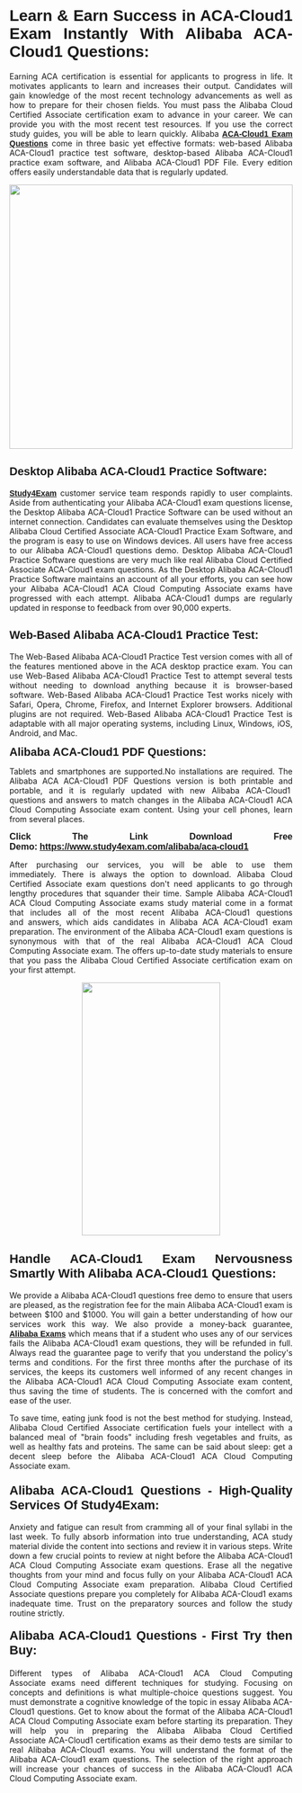 <h1 style="text-align: justify;"><span style="font-family:Tahoma,Geneva,sans-serif;"><strong>Learn & Earn Success in ACA-Cloud1 Exam Instantly With Alibaba ACA-Cloud1 Questions:</strong></span></h1>

<p style="text-align: justify;">Earning ACA certification is essential for applicants to progress in life. It motivates applicants to learn and increases their output. Candidates will gain knowledge of the most recent technology advancements as well as how to prepare for their chosen fields. You must pass the Alibaba Cloud Certified Associate certification exam to advance in your career. We can provide you with the most recent test resources. If you use the correct study guides, you will be able to learn quickly. Alibaba <a href="https://www.study4exam.com/alibaba/aca-cloud1" target="_blank"><span style="font-family:Tahoma,Geneva,sans-serif;"><strong>ACA-Cloud1 Exam Questions</strong></span></a> come in three basic yet effective formats: web-based Alibaba ACA-Cloud1 practice test software, desktop-based Alibaba ACA-Cloud1 practice exam software, and Alibaba ACA-Cloud1 PDF File. Every edition offers easily understandable data that is regularly updated.</p>

<p style="text-align: justify;"><a href="https://www.study4exam.com/alibaba/aca-cloud1" target="_blank"><img alt="" src="https://lh3.googleusercontent.com/pw/AM-JKLVq_oPqfp0-n5zn4yqAoyjjcA2yO-jT5Cm68rj_xPcdsmakSaLzyxJ8unsRMKMdGkmOINvzyM17CwNHdrz3aK03FYcCewHDEYJs7lAvJLcrBifJ5qSpkhSIJgPhz-7dSY7ixq9ev6p4G2ds_VnujUaf=w1366-h530-no?authuser=0" style="width: 100%; height: 470px;" /></a></p>

<h2 style="text-align: justify;"><span style="font-family:Tahoma,Geneva,sans-serif;"><strong><span style="font-size:20px;">Desktop Alibaba ACA-Cloud1 Practice Software:</span></strong></span></h2>

<p style="text-align: justify;"><a href="https://www.study4exam.com/" target="_blank"><span style="font-family:Tahoma,Geneva,sans-serif;"><strong>Study4Exam</strong></span></a> customer service team responds rapidly to user complaints. Aside from authenticating your Alibaba ACA-Cloud1 exam questions license, the Desktop Alibaba ACA-Cloud1 Practice Software can be used without an internet connection. Candidates can evaluate themselves using the Desktop Alibaba Cloud Certified Associate ACA-Cloud1 Practice Exam Software, and the program is easy to use on Windows devices. All users have free access to our Alibaba ACA-Cloud1 questions demo. Desktop Alibaba ACA-Cloud1 Practice Software questions are very much like real Alibaba Cloud Certified Associate ACA-Cloud1 exam questions. As the Desktop Alibaba ACA-Cloud1 Practice Software maintains an account of all your efforts, you can see how your Alibaba ACA-Cloud1 ACA Cloud Computing Associate exams have progressed with each attempt. Alibaba ACA-Cloud1 dumps are regularly updated in response to feedback from over 90,000 experts.</p>

<h2 style="text-align: justify;"><strong><span style="font-family:Tahoma,Geneva,sans-serif;"><span style="font-size:20px;">Web-Based Alibaba ACA-Cloud1 Practice Test:</span></span></strong></h2>

<p style="text-align: justify;">The Web-Based Alibaba ACA-Cloud1 Practice Test version comes with all of the features mentioned above in the ACA desktop practice exam. You can use Web-Based Alibaba ACA-Cloud1 Practice Test to attempt several tests without needing to download anything because it is browser-based software. Web-Based Alibaba ACA-Cloud1 Practice Test works nicely with Safari, Opera, Chrome, Firefox, and Internet Explorer browsers. Additional plugins are not required. Web-Based Alibaba ACA-Cloud1 Practice Test is adaptable with all major operating systems, including Linux, Windows, iOS, Android, and Mac.</p>

<p style="text-align: justify;"><strong><span style="font-family:Tahoma,Geneva,sans-serif;"><span style="font-size:20px;">Alibaba ACA-Cloud1 PDF Questions:</span></span></strong></p>

<p style="text-align: justify;">Tablets and smartphones are supported.No installations are required. The Alibaba ACA ACA-Cloud1 PDF Questions version is both printable and portable, and it is regularly updated with new Alibaba ACA-Cloud1  questions and answers to match changes in the Alibaba ACA-Cloud1 ACA Cloud Computing Associate exam content. Using your cell phones, learn from several places.</p>

<p style="text-align: justify;"><strong><span style="font-size:16px;"><span style="font-family:Tahoma,Geneva,sans-serif;">Click The Link Download Free Demo:</span></span></strong> <strong><span style="font-size:16px;"><span style="font-family:Tahoma,Geneva,sans-serif;"><a href="https://www.study4exam.com/alibaba/aca-cloud1" target="_blank">https://www.study4exam.com/alibaba/aca-cloud1</a></span></span></strong></p>

<p style="text-align: justify;">After purchasing our services, you will be able to use them immediately. There is always the option to download. Alibaba Cloud Certified Associate exam questions don't need applicants to go through lengthy procedures that squander their time. Sample Alibaba ACA-Cloud1 ACA Cloud Computing Associate exams study material come in a format that includes all of the most recent Alibaba ACA-Cloud1 questions and answers, which aids candidates in Alibaba ACA ACA-Cloud1 exam preparation. The environment of the Alibaba ACA-Cloud1 exam questions is synonymous with that of the real Alibaba ACA-Cloud1 ACA Cloud Computing Associate exam. The offers up-to-date study materials to ensure that you pass the Alibaba Cloud Certified Associate certification exam on your first attempt.</p>

<p style="text-align: center;"><a href="https://www.study4exam.com/alibaba/aca-cloud1" target="_blank"><img alt="" src="https://lh3.googleusercontent.com/pw/AM-JKLXfNjhwPiMVy0ctVShSUYpvTBudxxEKSjIvWyQcQ4fkjC7tw4fAHzQCxVumweZ4lZywWu345GH-ksy4ecL_MjJ_HOMVvBbLXRtkP9fACCrcmZAb4vVtcna_wHGfpzNHbsqs91m4DXRGfOMJpFZl-Ci9=w650-h649-no?authuser=0" style="width: 70%; height: 450px;" /></a></p>

<h2 style="text-align: justify;"><strong><span style="font-size:22px;"><span style="font-family:Tahoma,Geneva,sans-serif;">Handle ACA-Cloud1 Exam Nervousness Smartly With Alibaba ACA-Cloud1 Questions:</span></span></strong></h2>

<p style="text-align: justify;">We provide a Alibaba ACA-Cloud1 questions free demo to ensure that users are pleased, as the registration fee for the main Alibaba ACA-Cloud1 exam is between $100 and $1000. You will gain a better understanding of how our services work this way. We also provide a money-back guarantee, <a href="https://www.study4exam.com/alibaba-exams" target="_blank"><span style="font-family:Tahoma,Geneva,sans-serif;"><strong>Alibaba Exams</strong></span></a> which means that if a student who uses any of our services fails the Alibaba ACA-Cloud1 exam questions, they will be refunded in full. Always read the guarantee page to verify that you understand the policy's terms and conditions. For the first three months after the purchase of its services, the keeps its customers well informed of any recent changes in the Alibaba ACA-Cloud1 ACA Cloud Computing Associate exam content, thus saving the time of students. The is concerned with the comfort and ease of the user.</p>

<p style="text-align: justify;">To save time, eating junk food is not the best method for studying. Instead, Alibaba Cloud Certified Associate certification fuels your intellect with a balanced meal of "brain foods" including fresh vegetables and fruits, as well as healthy fats and proteins. The same can be said about sleep: get a decent sleep before the Alibaba ACA-Cloud1 ACA Cloud Computing Associate exam.</p>

<h3 style="text-align: justify;"><span style="font-family:Tahoma,Geneva,sans-serif;"><strong><span style="font-size:22px;">Alibaba ACA-Cloud1 Questions - High-Quality Services Of Study4Exam:</span></strong></span></h3>

<p style="text-align: justify;">Anxiety and fatigue can result from cramming all of your final syllabi in the last week. To fully absorb information into true understanding, ACA study material divide the content into sections and review it in various steps. Write down a few crucial points to review at night before the Alibaba ACA-Cloud1 ACA Cloud Computing Associate exam questions. Erase all the negative thoughts from your mind and focus fully on your Alibaba ACA-Cloud1 ACA Cloud Computing Associate exam preparation. Alibaba Cloud Certified Associate questions prepare you completely for Alibaba ACA-Cloud1 exams inadequate time. Trust on the preparatory sources and follow the study routine strictly. </p>

<h4 style="text-align: justify;"><span style="font-family:Tahoma,Geneva,sans-serif;"><strong><span style="font-size:22px;">Alibaba ACA-Cloud1 Questions - First Try then Buy:</span></strong></span></h4>

<p style="text-align: justify;">Different types of Alibaba ACA-Cloud1 ACA Cloud Computing Associate exams need different techniques for studying. Focusing on concepts and definitions is what multiple-choice questions suggest. You must demonstrate a cognitive knowledge of the topic in essay Alibaba ACA-Cloud1 questions. Get to know about the format of the Alibaba ACA-Cloud1 ACA Cloud Computing Associate exam before starting its preparation. They will help you in preparing the Alibaba Alibaba Cloud Certified Associate ACA-Cloud1 certification exams as their demo tests are similar to real Alibaba ACA-Cloud1 exams. You will understand the format of the Alibaba ACA-Cloud1 exam questions. The selection of the right approach will increase your chances of success in the Alibaba ACA-Cloud1 ACA Cloud Computing Associate exam.</p>
